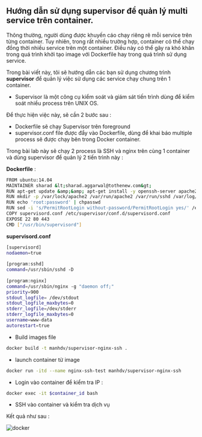 ## Hướng dẫn sử dụng supervisor để quản lý multi service trên container.

Thông thường, người dùng được khuyến cáo chạy riêng rẽ mỗi service trên từng container. Tuy nhiên, trong rất nhiều trường hợp, container có thể chạy đồng thời nhiều service trên một container. Điều này có thể gây ra khó khăn trong quá trình khởi tạo image với Dockerfile hay trong quá trình sử dụng service. 

Trong bài viết này, tôi sẽ hướng dẫn các bạn sử dụng chương trình **supervisor** để quản lý việc sử dụng các service chạy chung trên 1 container.

 - Supervisor là một công cụ kiểm soát và giám sát tiến trình dùng để kiểm soát nhiều process trên UNIX OS.
 
Để thực hiện việc này, sẽ cần 2 bước sau :
	
 - Dockerfile sẽ chạy Supervisor trên foreground
 - supervisor.conf file được đẩy vào Dockerfile, dùng để khai báo multiple process sẽ được chạy bên trong Docker container.
 
Trong bài lab này sẽ chạy 2 process là SSH và nginx trên cùng 1 container và dùng supervisor để quản lý 2 tiến trình này :

**Dockerfile** :

```sh
FROM ubuntu:14.04
MAINTAINER sharad &lt;sharad.aggarwal@tothenew.com&gt;
RUN apt-get update &amp;&amp; apt-get install -y openssh-server apache2 supervisor nginx
RUN mkdir -p /var/lock/apache2 /var/run/apache2 /var/run/sshd /var/log/supervisor
RUN echo 'root:password' | chpasswd
RUN sed -i 's/PermitRootLogin without-password/PermitRootLogin yes/' /etc/ssh/sshd_config
COPY supervisord.conf /etc/supervisor/conf.d/supervisord.conf
EXPOSE 22 80 443
CMD ["/usr/bin/supervisord"]
```

**supervisord.conf**
```sh
[supervisord]
nodaemon=true
 
[program:sshd]
command=/usr/sbin/sshd -D
 
[program:nginx]
command=/usr/sbin/nginx -g "daemon off;"
priority=900
stdout_logfile= /dev/stdout
stdout_logfile_maxbytes=0
stderr_logfile=/dev/stderr
stderr_logfile_maxbytes=0
username=www-data
autorestart=true
```

 - Build images file
```sh
docker build -t manhdv/supervisor-nginx-ssh .
```

 - launch container từ image 
```sh
docker run -itd --name nginx-ssh-test manhdv/supervisor-nginx-ssh
```
 - Login vào container để kiểm tra IP :
```sh
docker exec -it $container_id bash
```
 - SSH vào container và kiểm tra dịch vụ 
 
Kết quả như sau : 

![docker](/images/docker-supervisor.png)